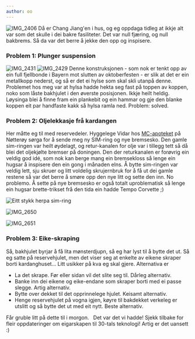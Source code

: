 ```yaml
---
author: oo
---
```


![IMG\_2406](http://ormset.no/wordpress/wp-content/uploads/2016/03/IMG_2406.jpg)
Då er Chang Jiang'en i hus, og eg oppdaga tidleg at ikkje alt var som det
skulle i dei bakre fasiliteter. Det var null fjæring, og null bakbrems.
Så da var det berre å jekke den opp og inspisere. 

### Problem 1: Plunger suspension

![IMG\_2431](http://ormset.no/wordpress/wp-content/uploads/2016/03/IMG_2431.jpg)
![IMG\_2429](http://ormset.no/wordpress/wp-content/uploads/2016/03/IMG_2429.jpg)
 Denne konstruksjonen - som nok er tenkt opp av ein full
fjellbonde i Bayern mot slutten av oktoberfesten - er slik at det er ein
metallkopp nederst, og så er det ei hylse som skal skli utanpå denne.
 Problemet hos meg var at hylsa hadde hekta seg fast på toppen av
koppen, noko som låste bakhjulet i den øverste posisjonen. Ikkje heilt
heldig. Løysinga blei å finne fram ein plankebit og ein hammar og gje
den blanke koppen eit par handfaste kakk så hylsa ramla ned. Problem:
solved. 

### Problem 2: Oljelekkasje frå kardangen

Her måtte eg til med reservedeler. Hyggelege Vidar hos
[MC-apoteket](http://mc-apoteket.com/) på Nøtterøy sørga for å sende meg
ny SIM-ring og nye bremsesko. Den gamle sim-ringen var heilt øydelagt,
og retur-kanalen for olje var i tillegg tett så då blei det oljekjølte
bremser på doningen. Den der returkanalen er forøvrig ein veldig god
idé, som nok kan berge mang ein bremsekloss så lenge ein hugsar å
inspisere den ein gong i månaden elns. Å bytte sim-ringen var veldig
lett, sju skruer og litt voldelig skrujernbruk for å få ut dei gamle
restene så var det berre å smøre opp den nye litt og sette den inn. No
problemo.  Å sette på nye bremsesko er også totalt uproblematisk
så lenge ein hugsar brette-trikset frå den tida ein hadde Tempo Corvette
;) 

![Eitt stykk herpa sim-ring](http://ormset.no/wordpress/wp-content/uploads/2016/03/IMG_2652.jpg)

![IMG\_2650](http://ormset.no/wordpress/wp-content/uploads/2016/03/IMG_2650.jpg)

![IMG\_2651](http://ormset.no/wordpress/wp-content/uploads/2016/03/IMG_2651.jpg)

### Problem 3: Eike-skraping

Så, bakhjulet byrjar å få lita mønsterdjupn, så eg har lyst til å
bytte det ut. Så eg satte på reservehjulet, men det viser seg at enkelte
av eikene skraper borti kardanghuset... Litt usikker på kva eg skal
gjere. Alternativa er 

-   La det skrape. Før eller sidan vil det slite seg til. Dårleg
    alternativ.
-   Banke inn dei eikene og eike-endane som skraper borti med ei passe
    slegge. Artig alternativ.
-   Bytte over dekket til det opprinnelege hjulet. Keisamt alternativ.
-   Henge reservehjulet på vogna igjen, køyre til bakdekket verkeleg er
    utslitt og så bytte det ut med eit nytt. Beste alternativ.

Får gruble litt på dette til i morgon.     Det var det vi
hadde! Sjekk tilbake for fleir oppdateringer om eigarskapen til 30-tals
teknologi! Artig er det uansett :)
